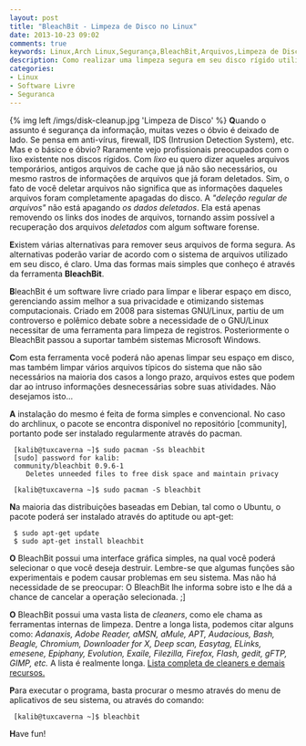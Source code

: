 ```yaml
---
layout: post
title: "BleachBit - Limpeza de Disco no Linux"
date: 2013-10-23 09:02
comments: true
keywords: Linux,Arch Linux,Segurança,BleachBit,Arquivos,Limpeza de Disco
description: Como realizar uma limpeza segura em seu disco rígido utilizando o BleachBit no Linux.
categories:
- Linux
- Software Livre
- Seguranca
---
```

{% img left /imgs/disk-cleanup.jpg 'Limpeza de Disco' %}
**Q**uando o assunto é segurança da informação, muitas vezes o óbvio é deixado de lado. Se pensa em anti-vírus, firewall, IDS (Intrusion Detection System), etc. Mas e o básico e óbvio? Raramente vejo profissionais preocupados com o lixo existente nos discos rígidos. Com *lixo* eu quero dizer aqueles arquivos temporários, antigos arquivos de cache que já não são necessários, ou mesmo rastros de informações de arquivos que já foram deletados. Sim, o fato de você deletar arquivos não significa que as informações daqueles arquivos foram completamente apagadas do disco. A *"deleção regular de arquivos"* não está apagando *os dados deletados*. Ela está apenas removendo os links dos inodes de arquivos, tornando assim possível a recuperação dos arquivos *deletados* com algum software forense.

**E**xistem várias alternativas para remover seus arquivos de forma segura. As alternativas poderão variar de acordo com o sistema de arquivos utilizado em seu disco, é claro. Uma das formas mais simples que conheço é através da ferramenta **BleachBit**.

**B**leachBit é um software livre criado para limpar e liberar espaço em disco, gerenciando assim melhor a sua privacidade e otimizando sistemas computacionais. Criado em 2008 para sistemas GNU/Linux, partiu de um controverso e polêmico debate sobre a necessidade de o GNU/Linux necessitar de uma ferramenta para limpeza de registros. Posteriormente o BleachBit passou a suportar também sistemas Microsoft Windows.

**C**om esta ferramenta você poderá não apenas limpar seu espaço em disco, mas também limpar vários arquivos típicos do sistema que não são necessários na maioria dos casos a longo prazo, arquivos estes que podem dar ao intruso informações desnecessárias sobre suas atividades. Não desejamos isto...

**A** instalação do mesmo é feita de forma simples e convencional. No caso do archlinux, o pacote se encontra disponível no repositório [community], portanto pode ser instalado regularmente através do pacman.

```
 [kalib@tuxcaverna ~]$ sudo pacman -Ss bleachbit
 [sudo] password for kalib: 
 community/bleachbit 0.9.6-1
    Deletes unneeded files to free disk space and maintain privacy
 
 [kalib@tuxcaverna ~]$ sudo pacman -S bleachbit
```

**N**a maioria das distribuições baseadas em Debian, tal como o Ubuntu, o pacote poderá ser instalado através do aptitude ou apt-get:

```
 $ sudo apt-get update
 $ sudo apt-get install bleachbit
```

**O** BleachBit possui uma interface gráfica simples, na qual você poderá selecionar o que você deseja destruir. Lembre-se que algumas funções são experimentais e podem causar problemas em seu sistema. Mas não há necessidade de se preocupar: O BleachBit lhe informa sobre isto e lhe dá a chance de cancelar a operação selecionada. ;]

**O** BleachBit possui uma vasta lista de *cleaners*, como ele chama as ferramentas internas de limpeza. Dentre a longa lista, podemos citar alguns como: *Adanaxis, Adobe Reader, aMSN, aMule, APT, Audacious, Bash, Beagle, Chromium, Downloader for X, Deep scan, Easytag, ELinks, emesene, Epiphany, Evolution, Exaile, Filezilla, Firefox, Flash, gedit, gFTP, GIMP, etc.* A lista é realmente longa. [Lista completa de cleaners e demais recursos.](https://bleachbit.sourceforge.net/features)

**P**ara executar o programa, basta procurar o mesmo através do menu de aplicativos de seu sistema, ou através do comando:

```
 [kalib@tuxcaverna ~]$ bleachbit
```

**H**ave fun!